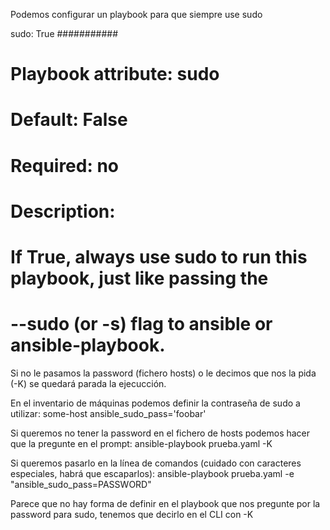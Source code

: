 Podemos configurar un playbook para que siempre use sudo

  sudo: True
  ###########
  # Playbook attribute: sudo
  # Default: False
  # Required: no
  # Description:
  #   If True, always use sudo to run this playbook, just like passing the
  #   --sudo (or -s) flag to ansible or ansible-playbook.

Si no le pasamos la password (fichero hosts) o le decimos que nos la pida (-K) se quedará parada la ejecucción.


En el inventario de máquinas podemos definir la contraseña de sudo a utilizar:
some-host ansible_sudo_pass='foobar'


Si queremos no tener la password en el fichero de hosts podemos hacer que la pregunte en el prompt:
ansible-playbook prueba.yaml -K

Si queremos pasarlo en la línea de comandos (cuidado con caracteres especiales, habrá que escaparlos):
ansible-playbook prueba.yaml -e "ansible_sudo_pass=PASSWORD"

Parece que no hay forma de definir en el playbook que nos pregunte por la password para sudo, tenemos que decirlo en el CLI con -K
